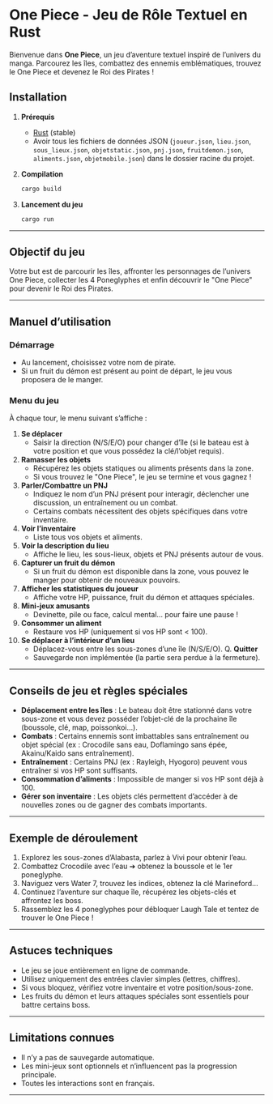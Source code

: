 # One Piece - Jeu de Rôle Textuel en Rust

Bienvenue dans **One Piece**, un jeu d’aventure textuel inspiré de l’univers du manga. Parcourez les îles, combattez des ennemis emblématiques, trouvez le One Piece et devenez le Roi des Pirates !

## Installation

1. **Prérequis**  
   - [Rust](https://www.rust-lang.org/tools/install) (stable)
   - Avoir tous les fichiers de données JSON (`joueur.json`, `lieu.json`, `sous_lieux.json`, `objetstatic.json`, `pnj.json`, `fruitdemon.json`, `aliments.json`, `objetmobile.json`) dans le dossier racine du projet.

2. **Compilation**
   ```bash
   cargo build 
   ```

3. **Lancement du jeu**
   ```bash
   cargo run 
   ```

---

## Objectif du jeu

Votre but est de parcourir les îles, affronter les personnages de l’univers One Piece, collecter les 4 Poneglyphes et enfin découvrir le "One Piece" pour devenir le Roi des Pirates.

---

## Manuel d’utilisation

### Démarrage

- Au lancement, choisissez votre nom de pirate.
- Si un fruit du démon est présent au point de départ, le jeu vous proposera de le manger.

### Menu du jeu

À chaque tour, le menu suivant s’affiche :

1. **Se déplacer**
   - Saisir la direction (N/S/E/O) pour changer d’île (si le bateau est à votre position et que vous possédez la clé/l’objet requis).
2. **Ramasser les objets**
   - Récupérez les objets statiques ou aliments présents dans la zone.
   - Si vous trouvez le "One Piece", le jeu se termine et vous gagnez !
3. **Parler/Combattre un PNJ**
   - Indiquez le nom d’un PNJ présent pour interagir, déclencher une discussion, un entraînement ou un combat.
   - Certains combats nécessitent des objets spécifiques dans votre inventaire.
4. **Voir l’inventaire**
   - Liste tous vos objets et aliments.
5. **Voir la description du lieu**
   - Affiche le lieu, les sous-lieux, objets et PNJ présents autour de vous.
6. **Capturer un fruit du démon**
   - Si un fruit du démon est disponible dans la zone, vous pouvez le manger pour obtenir de nouveaux pouvoirs.
7. **Afficher les statistiques du joueur**
   - Affiche votre HP, puissance, fruit du démon et attaques spéciales.
8. **Mini-jeux amusants**
   - Devinette, pile ou face, calcul mental… pour faire une pause !
9. **Consommer un aliment**
   - Restaure vos HP (uniquement si vos HP sont < 100).
10. **Se déplacer à l’intérieur d’un lieu**
    - Déplacez-vous entre les sous-zones d’une île (N/S/E/O).
Q. **Quitter**
    - Sauvegarde non implémentée (la partie sera perdue à la fermeture).

---

## Conseils de jeu et règles spéciales

- **Déplacement entre les îles** : Le bateau doit être stationné dans votre sous-zone et vous devez posséder l’objet-clé de la prochaine île (boussole, clé, map, poissonkoi…).
- **Combats** : Certains ennemis sont imbattables sans entraînement ou objet spécial (ex : Crocodile sans eau, Doflamingo sans épée, Akainu/Kaido sans entraînement).
- **Entraînement** : Certains PNJ (ex : Rayleigh, Hyogoro) peuvent vous entraîner si vos HP sont suffisants.
- **Consommation d’aliments** : Impossible de manger si vos HP sont déjà à 100.
- **Gérer son inventaire** : Les objets clés permettent d’accéder à de nouvelles zones ou de gagner des combats importants.

---

## Exemple de déroulement

1. Explorez les sous-zones d’Alabasta, parlez à Vivi pour obtenir l’eau.
2. Combattez Crocodile avec l’eau ➔ obtenez la boussole et le 1er poneglyphe.
3. Naviguez vers Water 7, trouvez les indices, obtenez la clé Marineford…
4. Continuez l’aventure sur chaque île, récupérez les objets-clés et affrontez les boss.
5. Rassemblez les 4 poneglyphes pour débloquer Laugh Tale et tentez de trouver le One Piece !

---

## Astuces techniques

- Le jeu se joue entièrement en ligne de commande.
- Utilisez uniquement des entrées clavier simples (lettres, chiffres).
- Si vous bloquez, vérifiez votre inventaire et votre position/sous-zone.
- Les fruits du démon et leurs attaques spéciales sont essentiels pour battre certains boss.

---

## Limitations connues

- Il n’y a pas de sauvegarde automatique.
- Les mini-jeux sont optionnels et n’influencent pas la progression principale.
- Toutes les interactions sont en français.

---
